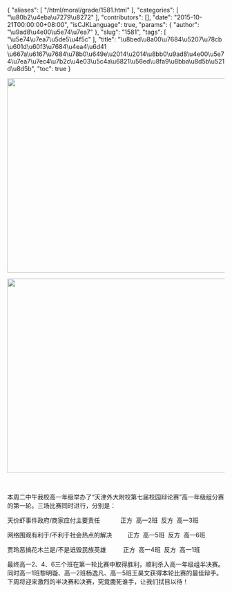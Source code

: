 {
    "aliases": [
        "/html/moral/grade/1581.html"
    ],
    "categories": [
        "\u80b2\u4eba\u7279\u8272"
    ],
    "contributors": [],
    "date": "2015-10-21T00:00:00+08:00",
    "isCJKLanguage": true,
    "params": {
        "author": "\u9ad8\u4e00\u5e74\u7ea7"
    },
    "slug": "1581",
    "tags": [
        "\u5e74\u7ea7\u5de5\u4f5c"
    ],
    "title": "\u8bed\u8a00\u7684\u5207\u78cb  \u601d\u60f3\u7684\u4ea4\u6d41  \u667a\u6167\u7684\u78b0\u649e\u2014\u2014\u8bb0\u9ad8\u4e00\u5e74\u7ea7\u7ec4\u7b2c\u4e03\u5c4a\u6821\u56ed\u8fa9\u8bba\u8d5b\u521d\u8d5b",
    "toc": true
}


<img
    src="https://cdn.tfls.online/mirror/full/f355a9ad26e6fd18e114ba755de93fa4c0234caa.jpg"
    style="display:block;margin-left:auto;margin-right:auto;"
    decoding="async"
    fetchpriority="auto"
    loading="lazy"
    height="450"
    width="600"
/>





<img
    src="https://cdn.tfls.online/mirror/full/6089635832f604a884af214ec81ab70b49e6e9fa.jpg"
    style="display:block;margin-left:auto;margin-right:auto;"
    decoding="async"
    fetchpriority="auto"
    loading="lazy"
    height="450"
    width="600"
/>




 




本周二中午我校高一年级举办了“天津外大附校第七届校园辩论赛”高一年级组分赛的第一轮。三场比赛同时进行，分别是：




天价虾事件政府/商家应付主要责任            正方  高一2班  反方  高一3班




网络围观有利于/不利于社会热点的解决         正方  高一5班  反方  高一6班




贾玲恶搞花木兰是/不是诋毁民族英雄          正方  高一4班  反方  高一1班




最终高一2、4、6三个班在第一轮比赛中取得胜利，顺利杀入高一年级组半决赛。同时高一1班黎明璇、高一2班杨逸凡、高一5班王昊文获得本轮比赛的最佳辩手。下周将迎来激烈的半决赛和决赛，究竟鹿死谁手，让我们拭目以待！





  



